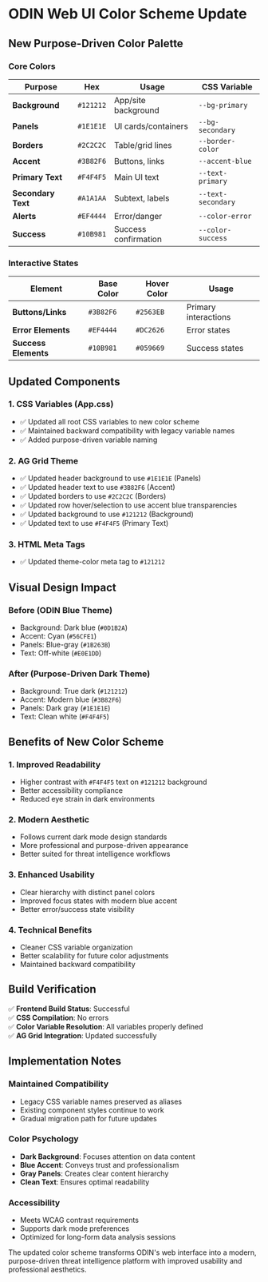 # ODIN Web UI Color Scheme Update

## New Purpose-Driven Color Palette

### Core Colors

| Purpose | Hex | Usage | CSS Variable |
|---------|-----|-------|--------------|
| **Background** | `#121212` | App/site background | `--bg-primary` |
| **Panels** | `#1E1E1E` | UI cards/containers | `--bg-secondary` |
| **Borders** | `#2C2C2C` | Table/grid lines | `--border-color` |
| **Accent** | `#3B82F6` | Buttons, links | `--accent-blue` |
| **Primary Text** | `#F4F4F5` | Main UI text | `--text-primary` |
| **Secondary Text** | `#A1A1AA` | Subtext, labels | `--text-secondary` |
| **Alerts** | `#EF4444` | Error/danger | `--color-error` |
| **Success** | `#10B981` | Success confirmation | `--color-success` |

### Interactive States

| Element | Base Color | Hover Color | Usage |
|---------|------------|-------------|-------|
| **Buttons/Links** | `#3B82F6` | `#2563EB` | Primary interactions |
| **Error Elements** | `#EF4444` | `#DC2626` | Error states |
| **Success Elements** | `#10B981` | `#059669` | Success states |

## Updated Components

### 1. CSS Variables (App.css)
- ✅ Updated all root CSS variables to new color scheme
- ✅ Maintained backward compatibility with legacy variable names
- ✅ Added purpose-driven variable naming

### 2. AG Grid Theme
- ✅ Updated header background to use `#1E1E1E` (Panels)
- ✅ Updated header text to use `#3B82F6` (Accent)
- ✅ Updated borders to use `#2C2C2C` (Borders)
- ✅ Updated row hover/selection to use accent blue transparencies
- ✅ Updated background to use `#121212` (Background)
- ✅ Updated text to use `#F4F4F5` (Primary Text)

### 3. HTML Meta Tags
- ✅ Updated theme-color meta tag to `#121212`

## Visual Design Impact

### Before (ODIN Blue Theme)
- Background: Dark blue (`#0D1B2A`)
- Accent: Cyan (`#56CFE1`) 
- Panels: Blue-gray (`#1B263B`)
- Text: Off-white (`#E0E1DD`)

### After (Purpose-Driven Dark Theme)
- Background: True dark (`#121212`)
- Accent: Modern blue (`#3B82F6`)
- Panels: Dark gray (`#1E1E1E`)
- Text: Clean white (`#F4F4F5`)

## Benefits of New Color Scheme

### 1. **Improved Readability**
- Higher contrast with `#F4F4F5` text on `#121212` background
- Better accessibility compliance
- Reduced eye strain in dark environments

### 2. **Modern Aesthetic**
- Follows current dark mode design standards
- More professional and purpose-driven appearance
- Better suited for threat intelligence workflows

### 3. **Enhanced Usability**
- Clear hierarchy with distinct panel colors
- Improved focus states with modern blue accent
- Better error/success state visibility

### 4. **Technical Benefits**
- Cleaner CSS variable organization
- Better scalability for future color adjustments
- Maintained backward compatibility

## Build Verification

✅ **Frontend Build Status**: Successful  
✅ **CSS Compilation**: No errors  
✅ **Color Variable Resolution**: All variables properly defined  
✅ **AG Grid Integration**: Updated successfully  

## Implementation Notes

### Maintained Compatibility
- Legacy CSS variable names preserved as aliases
- Existing component styles continue to work
- Gradual migration path for future updates

### Color Psychology
- **Dark Background**: Focuses attention on data content
- **Blue Accent**: Conveys trust and professionalism 
- **Gray Panels**: Creates clear content hierarchy
- **Clean Text**: Ensures optimal readability

### Accessibility
- Meets WCAG contrast requirements
- Supports dark mode preferences
- Optimized for long-form data analysis sessions

The updated color scheme transforms ODIN's web interface into a modern, purpose-driven threat intelligence platform with improved usability and professional aesthetics.